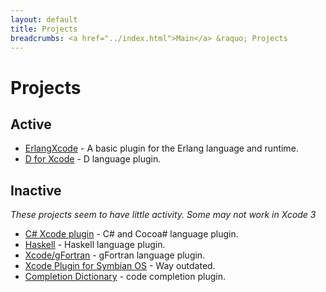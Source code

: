 ```yaml
---
layout: default
title: Projects
breadcrumbs: <a href="../index.html">Main</a> &raquo; Projects
---
```


Projects
========

Active
------

* [ErlangXcode](http://github.com/JonGretar/erlangxcode/wikis) - A basic plugin for the Erlang language and runtime.
* [D for Xcode](http://michelf.com/projects/d-for-xcode/) - D language plugin.

Inactive
--------

*These projects seem to have little activity. Some may not work in Xcode 3*

 * [C# Xcode plugin](http://code.google.com/p/cocoa-sharp-dev/) - C# and Cocoa# language plugin.
 * [Haskell](http://www.hoovy.org/HaskellXcodePlugin/) - Haskell language plugin.
 * [Xcode/gFortran](http://www.macresearch.org/xcode_gfortran_plugin_update) - gFortran language plugin.
 * [Xcode Plugin for Symbian OS](http://www.tomsci.com/xcodeplugin/) - Way outdated.
 * [Completion Dictionary](http://www.obdev.at/products/completion-dictionary/) - code completion plugin.
